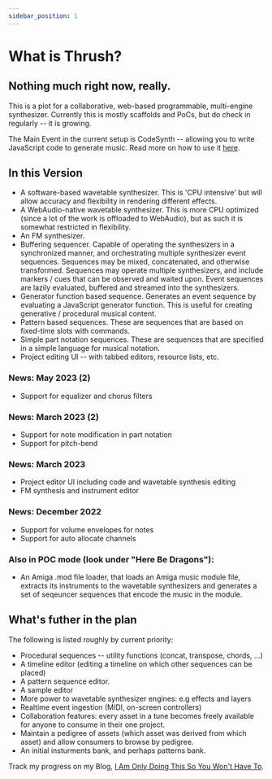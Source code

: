 ```yaml
---
sidebar_position: 1
---
```


# What is Thrush?

## Nothing much right now, really.

This is a plot for a collaborative, web-based programmable, multi-engine synthesizer. Currently this is mostly scaffolds and PoCs, but do check in regularly -- it is growing.

The Main Event in the current setup is CodeSynth -- allowing you to write JavaScript code to generate music. Read more on how to use it [here](sequence-generators/CodeSynth).

## In this Version

- A software-based wavetable synthesizer.  This is 'CPU intensive' but will allow accuracy and flexibility in rendering different effects.  
- A WebAudio-native wavetable synthesizer. This is more CPU optimized (since a lot of the work is offloaded to WebAudio), but as such it is somewhat restricted in flexibility. 
- An FM synthesizer.
- Buffering sequencer. Capable of operating the synthesizers in a synchronized manner, and orchestrating multiple synthesizer event sequences. Sequences may be mixed, concatenated, and otherwise transformed. Sequences may operate multiple synthesizers, and include markers / cues that can be observed and waited upon. Event sequences are lazily evaluated, buffered and streamed into the synthesizers.
- Generator function based sequence. Generates an event sequence by evaluating a JavaScript generator function.  This is useful for creating generative / procedural musical content.
- Pattern based sequences. These are sequences that are based on fixed-time slots with commands.
- Simple part notation sequences. These are sequences that are specified in a simple language for musical notation.
- Project editing UI -- with tabbed editors, resource lists, etc.


### News: May 2023 (2)
- Support for equalizer and chorus filters

### News: March 2023 (2)
- Support for note modification in part notation
- Support for pitch-bend

### News: March 2023
- Project editor UI including code and wavetable synthesis editing
- FM synthesis and instrument editor

### News: December 2022
- Support for volume envelopes for notes
- Support for auto allocate channels

### Also in POC mode (look under "Here Be Dragons"):
- An Amiga .mod file loader, that loads an Amiga music module file, extracts its instruments to the wavetable synthesizers and generates a set of seqeuncer sequences that encode the music in the module.
      
## What's futher in the plan

The following is listed roughly by current priority:
    
- Procedural sequences -- utility functions (concat, transpose, chords, ...)
- A timeline editor (editing a timeline on which other sequences can be placed)
- A pattern sequence editor.
- A sample editor
- More power to wavetable synthesizer engines: e.g effects and layers
- Realtime event ingestion (MIDI, on-screen controllers)
- Collaboration features: every asset in a tune becomes freely available for anyone to consume in their one project.
- Maintain a pedigree of assets (which asset was derived from which asset) and allow consumers to browse by pedigree.              
- An initial insturments bank, and perhaps patterns bank.
 
Track my progress on my Blog, [I Am Only Doing This So You Won't Have To](https://www.imonlydoingthis.benhaim).
